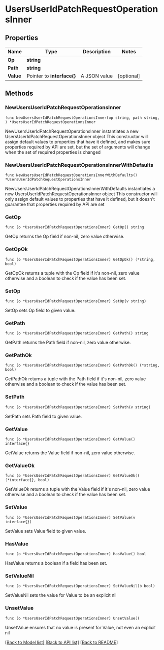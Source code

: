 # UsersUserIdPatchRequestOperationsInner

## Properties

Name | Type | Description | Notes
------------ | ------------- | ------------- | -------------
**Op** | **string** |  | 
**Path** | **string** |  | 
**Value** | Pointer to **interface{}** | A JSON value | [optional] 

## Methods

### NewUsersUserIdPatchRequestOperationsInner

`func NewUsersUserIdPatchRequestOperationsInner(op string, path string, ) *UsersUserIdPatchRequestOperationsInner`

NewUsersUserIdPatchRequestOperationsInner instantiates a new UsersUserIdPatchRequestOperationsInner object
This constructor will assign default values to properties that have it defined,
and makes sure properties required by API are set, but the set of arguments
will change when the set of required properties is changed

### NewUsersUserIdPatchRequestOperationsInnerWithDefaults

`func NewUsersUserIdPatchRequestOperationsInnerWithDefaults() *UsersUserIdPatchRequestOperationsInner`

NewUsersUserIdPatchRequestOperationsInnerWithDefaults instantiates a new UsersUserIdPatchRequestOperationsInner object
This constructor will only assign default values to properties that have it defined,
but it doesn't guarantee that properties required by API are set

### GetOp

`func (o *UsersUserIdPatchRequestOperationsInner) GetOp() string`

GetOp returns the Op field if non-nil, zero value otherwise.

### GetOpOk

`func (o *UsersUserIdPatchRequestOperationsInner) GetOpOk() (*string, bool)`

GetOpOk returns a tuple with the Op field if it's non-nil, zero value otherwise
and a boolean to check if the value has been set.

### SetOp

`func (o *UsersUserIdPatchRequestOperationsInner) SetOp(v string)`

SetOp sets Op field to given value.


### GetPath

`func (o *UsersUserIdPatchRequestOperationsInner) GetPath() string`

GetPath returns the Path field if non-nil, zero value otherwise.

### GetPathOk

`func (o *UsersUserIdPatchRequestOperationsInner) GetPathOk() (*string, bool)`

GetPathOk returns a tuple with the Path field if it's non-nil, zero value otherwise
and a boolean to check if the value has been set.

### SetPath

`func (o *UsersUserIdPatchRequestOperationsInner) SetPath(v string)`

SetPath sets Path field to given value.


### GetValue

`func (o *UsersUserIdPatchRequestOperationsInner) GetValue() interface{}`

GetValue returns the Value field if non-nil, zero value otherwise.

### GetValueOk

`func (o *UsersUserIdPatchRequestOperationsInner) GetValueOk() (*interface{}, bool)`

GetValueOk returns a tuple with the Value field if it's non-nil, zero value otherwise
and a boolean to check if the value has been set.

### SetValue

`func (o *UsersUserIdPatchRequestOperationsInner) SetValue(v interface{})`

SetValue sets Value field to given value.

### HasValue

`func (o *UsersUserIdPatchRequestOperationsInner) HasValue() bool`

HasValue returns a boolean if a field has been set.

### SetValueNil

`func (o *UsersUserIdPatchRequestOperationsInner) SetValueNil(b bool)`

 SetValueNil sets the value for Value to be an explicit nil

### UnsetValue
`func (o *UsersUserIdPatchRequestOperationsInner) UnsetValue()`

UnsetValue ensures that no value is present for Value, not even an explicit nil

[[Back to Model list]](../README.md#documentation-for-models) [[Back to API list]](../README.md#documentation-for-api-endpoints) [[Back to README]](../README.md)


